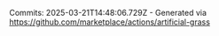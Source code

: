 Commits: 2025-03-21T14:48:06.729Z - Generated via https://github.com/marketplace/actions/artificial-grass
<br>
